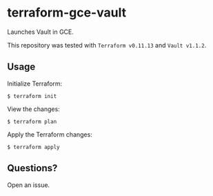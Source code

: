 # terraform-gce-vault

Launches Vault in GCE.

This repository was tested with `Terraform v0.11.13` and `Vault v1.1.2`.

## Usage

Initialize Terraform:

```
$ terraform init
```

View the changes:

```
$ terraform plan
```

Apply the Terraform changes:

```
$ terraform apply
```

## Questions?

Open an issue.
